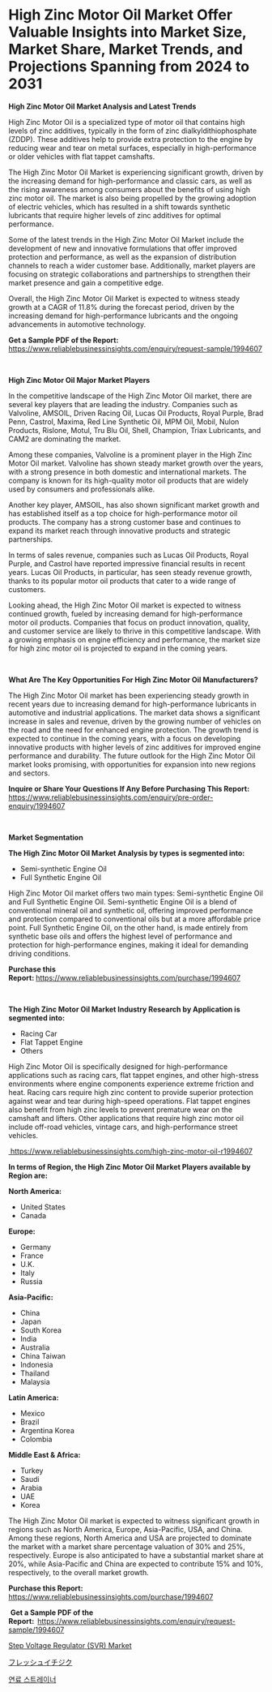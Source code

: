 <p><h1>High Zinc Motor Oil Market Offer Valuable Insights into Market Size, Market Share, Market Trends, and Projections Spanning from 2024 to 2031</h1></p><p><strong>High Zinc Motor Oil Market Analysis and Latest Trends</strong></p>
<p><p>High Zinc Motor Oil is a specialized type of motor oil that contains high levels of zinc additives, typically in the form of zinc dialkyldithiophosphate (ZDDP). These additives help to provide extra protection to the engine by reducing wear and tear on metal surfaces, especially in high-performance or older vehicles with flat tappet camshafts.</p><p>The High Zinc Motor Oil Market is experiencing significant growth, driven by the increasing demand for high-performance and classic cars, as well as the rising awareness among consumers about the benefits of using high zinc motor oil. The market is also being propelled by the growing adoption of electric vehicles, which has resulted in a shift towards synthetic lubricants that require higher levels of zinc additives for optimal performance.</p><p>Some of the latest trends in the High Zinc Motor Oil Market include the development of new and innovative formulations that offer improved protection and performance, as well as the expansion of distribution channels to reach a wider customer base. Additionally, market players are focusing on strategic collaborations and partnerships to strengthen their market presence and gain a competitive edge.</p><p>Overall, the High Zinc Motor Oil Market is expected to witness steady growth at a CAGR of 11.8% during the forecast period, driven by the increasing demand for high-performance lubricants and the ongoing advancements in automotive technology.</p></p>
<p><strong>Get a Sample PDF of the Report:&nbsp;</strong> <a href="https://www.reliablebusinessinsights.com/enquiry/request-sample/1994607">https://www.reliablebusinessinsights.com/enquiry/request-sample/1994607</a></p>
<p>&nbsp;</p>
<p><strong>High Zinc Motor Oil Major Market Players</strong></p>
<p><p>In the competitive landscape of the High Zinc Motor Oil market, there are several key players that are leading the industry. Companies such as Valvoline, AMSOIL, Driven Racing Oil, Lucas Oil Products, Royal Purple, Brad Penn, Castrol, Maxima, Red Line Synthetic Oil, MPM Oil, Mobil, Nulon Products, Rislone, Motul, Tru Blu Oil, Shell, Champion, Triax Lubricants, and CAM2 are dominating the market.</p><p>Among these companies, Valvoline is a prominent player in the High Zinc Motor Oil market. Valvoline has shown steady market growth over the years, with a strong presence in both domestic and international markets. The company is known for its high-quality motor oil products that are widely used by consumers and professionals alike.</p><p>Another key player, AMSOIL, has also shown significant market growth and has established itself as a top choice for high-performance motor oil products. The company has a strong customer base and continues to expand its market reach through innovative products and strategic partnerships.</p><p>In terms of sales revenue, companies such as Lucas Oil Products, Royal Purple, and Castrol have reported impressive financial results in recent years. Lucas Oil Products, in particular, has seen steady revenue growth, thanks to its popular motor oil products that cater to a wide range of customers.</p><p>Looking ahead, the High Zinc Motor Oil market is expected to witness continued growth, fueled by increasing demand for high-performance motor oil products. Companies that focus on product innovation, quality, and customer service are likely to thrive in this competitive landscape. With a growing emphasis on engine efficiency and performance, the market size for high zinc motor oil is projected to expand in the coming years.</p></p>
<p>&nbsp;</p>
<p><strong>What Are The Key Opportunities For High Zinc Motor Oil Manufacturers?</strong></p>
<p><p>The High Zinc Motor Oil market has been experiencing steady growth in recent years due to increasing demand for high-performance lubricants in automotive and industrial applications. The market data shows a significant increase in sales and revenue, driven by the growing number of vehicles on the road and the need for enhanced engine protection. The growth trend is expected to continue in the coming years, with a focus on developing innovative products with higher levels of zinc additives for improved engine performance and durability. The future outlook for the High Zinc Motor Oil market looks promising, with opportunities for expansion into new regions and sectors.</p></p>
<p><strong>Inquire or Share Your Questions If Any Before Purchasing This Report:</strong> <a href="https://www.reliablebusinessinsights.com/enquiry/pre-order-enquiry/1994607">https://www.reliablebusinessinsights.com/enquiry/pre-order-enquiry/1994607</a></p>
<p>&nbsp;</p>
<p><strong>Market Segmentation</strong></p>
<p><strong>The High Zinc Motor Oil Market Analysis by types is segmented into:</strong></p>
<p><ul><li>Semi-synthetic Engine Oil</li><li>Full Synthetic Engine Oil</li></ul></p>
<p><p>High Zinc Motor Oil market offers two main types: Semi-synthetic Engine Oil and Full Synthetic Engine Oil. Semi-synthetic Engine Oil is a blend of conventional mineral oil and synthetic oil, offering improved performance and protection compared to conventional oils but at a more affordable price point. Full Synthetic Engine Oil, on the other hand, is made entirely from synthetic base oils and offers the highest level of performance and protection for high-performance engines, making it ideal for demanding driving conditions.</p></p>
<p><strong>Purchase this Report:&nbsp;</strong><a href="https://www.reliablebusinessinsights.com/purchase/1994607">https://www.reliablebusinessinsights.com/purchase/1994607</a></p>
<p>&nbsp;</p>
<p><strong>The High Zinc Motor Oil Market Industry Research by Application is segmented into:</strong></p>
<p><ul><li>Racing Car</li><li>Flat Tappet Engine</li><li>Others</li></ul></p>
<p><p>High Zinc Motor Oil is specifically designed for high-performance applications such as racing cars, flat tappet engines, and other high-stress environments where engine components experience extreme friction and heat. Racing cars require high zinc content to provide superior protection against wear and tear during high-speed operations. Flat tappet engines also benefit from high zinc levels to prevent premature wear on the camshaft and lifters. Other applications that require high zinc motor oil include off-road vehicles, vintage cars, and high-performance street vehicles.</p></p>
<p><a href="https://www.reliablebusinessinsights.com/high-zinc-motor-oil-r1994607">&nbsp;https://www.reliablebusinessinsights.com/high-zinc-motor-oil-r1994607</a></p>
<p><strong>In terms of Region, the High Zinc Motor Oil Market Players available by Region are:</strong></p>
<p>
    <p> <strong> North America: </strong>
        <ul>
            <li>United States</li>
            <li>Canada</li>
        </ul>
        </p> 
    <p> <strong> Europe: </strong>
        <ul>
            <li>Germany</li>
            <li>France</li>
            <li>U.K.</li>
            <li>Italy</li>
            <li>Russia</li>
        </ul>
        </p> 
    <p> <strong> Asia-Pacific: </strong>
        <ul>
            <li>China</li>
            <li>Japan</li>
            <li>South Korea</li>
            <li>India</li>
            <li>Australia</li>
            <li>China Taiwan</li>
            <li>Indonesia</li>
            <li>Thailand</li>
            <li>Malaysia</li>
        </ul>
        </p> 
    <p> <strong> Latin America: </strong>
        <ul>
            <li>Mexico</li>
            <li>Brazil</li>
            <li>Argentina Korea</li>
            <li>Colombia</li>
        </ul>
        </p> 
    <p> <strong> Middle East & Africa: </strong>
        <ul>
            <li>Turkey</li>
            <li>Saudi</li>
            <li>Arabia</li>
            <li>UAE</li>
            <li>Korea</li>
        </ul>
    </p>
    </p>
<p><p>The High Zinc Motor Oil market is expected to witness significant growth in regions such as North America, Europe, Asia-Pacific, USA, and China. Among these regions, North America and USA are projected to dominate the market with a market share percentage valuation of 30% and 25%, respectively. Europe is also anticipated to have a substantial market share at 20%, while Asia-Pacific and China are expected to contribute 15% and 10%, respectively, to the overall market growth.</p></p>
<p><strong>Purchase this Report: </strong><a href="https://www.reliablebusinessinsights.com/purchase/1994607">https://www.reliablebusinessinsights.com/purchase/1994607</a></p>
<p>&nbsp;<strong>Get a Sample PDF of the Report:&nbsp;&nbsp;</strong><a href="https://www.reliablebusinessinsights.com/enquiry/request-sample/1994607">https://www.reliablebusinessinsights.com/enquiry/request-sample/1994607</a></p>
<p><strong></strong></p>
<p><p><a href="https://github.com/mgbcqzvq83/Market-Research-Report-List-1/blob/main/step-voltage-regulator-svr-market.md">Step Voltage Regulator (SVR) Market</a></p><p><a href="https://github.com/avbqbctihcbe2/Market-Research-Report-List-3/blob/main/35492383367.md">フレッシュイチジク</a></p><p><a href="https://github.com/hzumrdvas204296/Market-Research-Report-List-3/blob/main/31753717472.md">연료 스트레이너</a></p></p>